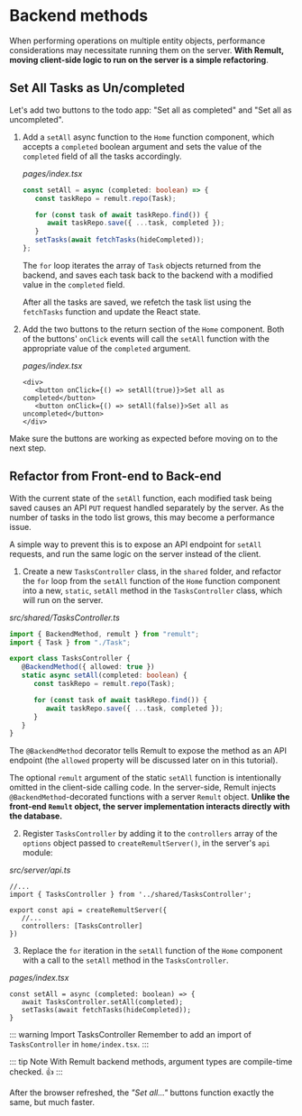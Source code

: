 # Backend methods
When performing operations on multiple entity objects, performance considerations may necessitate running them on the server. **With Remult, moving client-side logic to run on the server is a simple refactoring**.

## Set All Tasks as Un/completed
Let's add two buttons to the todo app: "Set all as completed" and "Set all as uncompleted".

1. Add a `setAll` async function to the `Home` function component, which accepts a `completed` boolean argument and sets the value of the `completed` field of all the tasks accordingly.

   *pages/index.tsx*
   ```ts
   const setAll = async (completed: boolean) => {
      const taskRepo = remult.repo(Task);

      for (const task of await taskRepo.find()) {
         await taskRepo.save({ ...task, completed });
      }
      setTasks(await fetchTasks(hideCompleted));
   };
   ```

   The `for` loop iterates the array of `Task` objects returned from the backend, and saves each task back to the backend with a modified value in the `completed` field.

   After all the tasks are saved, we refetch the task list using the `fetchTasks` function and update the React state.

2. Add the two buttons to the return section of the `Home` component. Both of the buttons' `onClick` events will call the `setAll` function with the appropriate value of the `completed` argument.

   *pages/index.tsx*
   ```tsx
   <div>
      <button onClick={() => setAll(true)}>Set all as completed</button>
      <button onClick={() => setAll(false)}>Set all as uncompleted</button>
   </div>
   ```

Make sure the buttons are working as expected before moving on to the next step.

## Refactor from Front-end to Back-end
With the current state of the `setAll` function, each modified task being saved causes an API `PUT` request handled separately by the server. As the number of tasks in the todo list grows, this may become a performance issue.

A simple way to prevent this is to expose an API endpoint for `setAll` requests, and run the same logic on the server instead of the client.

1. Create a new `TasksController` class, in the `shared` folder, and refactor the `for` loop from the `setAll` function of the `Home` function component into a new, `static`, `setAll` method in the `TasksController` class, which will run on the server.

*src/shared/TasksController.ts*
```ts
import { BackendMethod, remult } from "remult";
import { Task } from "./Task";

export class TasksController {
   @BackendMethod({ allowed: true })
   static async setAll(completed: boolean) {
      const taskRepo = remult.repo(Task);

      for (const task of await taskRepo.find()) {
         await taskRepo.save({ ...task, completed });
      }
   }
}
```
The `@BackendMethod` decorator tells Remult to expose the method as an API endpoint (the `allowed` property will be discussed later on in this tutorial). 

The optional `remult` argument of the static `setAll` function is intentionally omitted in the client-side calling code. In the server-side, Remult injects `@BackendMethod`-decorated functions with a server `Remult` object. **Unlike the front-end `Remult` object, the server implementation interacts directly with the database.**

2. Register `TasksController` by adding it to the `controllers` array of the `options` object passed to `createRemultServer()`, in the server's `api` module:

*src/server/api.ts*
```ts{2,6}
//...
import { TasksController } from '../shared/TasksController';

export const api = createRemultServer({
   //...
   controllers: [TasksController]
})
```

3. Replace the `for` iteration in the `setAll` function of the `Home` component with a call to the `setAll` method in the `TasksController`.

*pages/index.tsx*
```tsx{2}
const setAll = async (completed: boolean) => {
   await TasksController.setAll(completed);
   setTasks(await fetchTasks(hideCompleted));
}
```

::: warning Import TasksController
Remember to add an import of `TasksController` in `home/index.tsx`.
:::

::: tip Note
With Remult backend methods, argument types are compile-time checked. :thumbsup:
:::

After the browser refreshed, the *"Set all..."* buttons function exactly the same, but much faster.